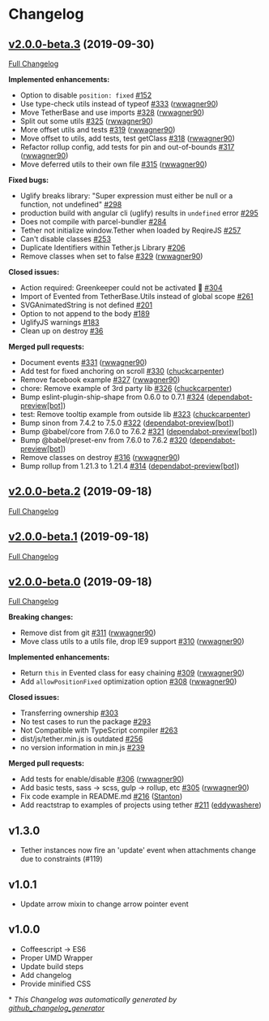 # Changelog

## [v2.0.0-beta.3](https://github.com/shipshapecode/tether/tree/v2.0.0-beta.3) (2019-09-30)

[Full Changelog](https://github.com/shipshapecode/tether/compare/v2.0.0-beta.2...v2.0.0-beta.3)

**Implemented enhancements:**

- Option to disable `position: fixed` [\#152](https://github.com/shipshapecode/tether/issues/152)
- Use type-check utils instead of typeof [\#333](https://github.com/shipshapecode/tether/pull/333) ([rwwagner90](https://github.com/rwwagner90))
- Move TetherBase and use imports [\#328](https://github.com/shipshapecode/tether/pull/328) ([rwwagner90](https://github.com/rwwagner90))
- Split out some utils [\#325](https://github.com/shipshapecode/tether/pull/325) ([rwwagner90](https://github.com/rwwagner90))
- More offset utils and tests [\#319](https://github.com/shipshapecode/tether/pull/319) ([rwwagner90](https://github.com/rwwagner90))
- Move offset to utils, add tests, test getClass [\#318](https://github.com/shipshapecode/tether/pull/318) ([rwwagner90](https://github.com/rwwagner90))
- Refactor rollup config, add tests for pin and out-of-bounds [\#317](https://github.com/shipshapecode/tether/pull/317) ([rwwagner90](https://github.com/rwwagner90))
- Move deferred utils to their own file [\#315](https://github.com/shipshapecode/tether/pull/315) ([rwwagner90](https://github.com/rwwagner90))

**Fixed bugs:**

- Uglify breaks library: "Super expression must either be null or a function, not undefined" [\#298](https://github.com/shipshapecode/tether/issues/298)
- production build with angular cli \(uglify\) results in `undefined` error [\#295](https://github.com/shipshapecode/tether/issues/295)
- Does not compile with parcel-bundler [\#284](https://github.com/shipshapecode/tether/issues/284)
- Tether not initialize window.Tether when loaded by ReqireJS [\#257](https://github.com/shipshapecode/tether/issues/257)
- Can't disable classes [\#253](https://github.com/shipshapecode/tether/issues/253)
- Duplicate Identifiers within Tether.js Library [\#206](https://github.com/shipshapecode/tether/issues/206)
- Remove classes when set to false [\#329](https://github.com/shipshapecode/tether/pull/329) ([rwwagner90](https://github.com/rwwagner90))

**Closed issues:**

- Action required: Greenkeeper could not be activated 🚨 [\#304](https://github.com/shipshapecode/tether/issues/304)
- Import of Evented from TetherBase.Utils instead of global scope [\#261](https://github.com/shipshapecode/tether/issues/261)
- SVGAnimatedString is not defined [\#201](https://github.com/shipshapecode/tether/issues/201)
- Option to not append to the body [\#189](https://github.com/shipshapecode/tether/issues/189)
- UglifyJS warnings [\#183](https://github.com/shipshapecode/tether/issues/183)
- Clean up on destroy [\#36](https://github.com/shipshapecode/tether/issues/36)

**Merged pull requests:**

- Document events [\#331](https://github.com/shipshapecode/tether/pull/331) ([rwwagner90](https://github.com/rwwagner90))
- Add test for fixed anchoring on scroll [\#330](https://github.com/shipshapecode/tether/pull/330) ([chuckcarpenter](https://github.com/chuckcarpenter))
- Remove facebook example [\#327](https://github.com/shipshapecode/tether/pull/327) ([rwwagner90](https://github.com/rwwagner90))
- chore: Remove example of 3rd party lib [\#326](https://github.com/shipshapecode/tether/pull/326) ([chuckcarpenter](https://github.com/chuckcarpenter))
- Bump eslint-plugin-ship-shape from 0.6.0 to 0.7.1 [\#324](https://github.com/shipshapecode/tether/pull/324) ([dependabot-preview[bot]](https://github.com/apps/dependabot-preview))
- test: Remove tooltip example from outside lib [\#323](https://github.com/shipshapecode/tether/pull/323) ([chuckcarpenter](https://github.com/chuckcarpenter))
- Bump sinon from 7.4.2 to 7.5.0 [\#322](https://github.com/shipshapecode/tether/pull/322) ([dependabot-preview[bot]](https://github.com/apps/dependabot-preview))
- Bump @babel/core from 7.6.0 to 7.6.2 [\#321](https://github.com/shipshapecode/tether/pull/321) ([dependabot-preview[bot]](https://github.com/apps/dependabot-preview))
- Bump @babel/preset-env from 7.6.0 to 7.6.2 [\#320](https://github.com/shipshapecode/tether/pull/320) ([dependabot-preview[bot]](https://github.com/apps/dependabot-preview))
- Remove classes on destroy [\#316](https://github.com/shipshapecode/tether/pull/316) ([rwwagner90](https://github.com/rwwagner90))
- Bump rollup from 1.21.3 to 1.21.4 [\#314](https://github.com/shipshapecode/tether/pull/314) ([dependabot-preview[bot]](https://github.com/apps/dependabot-preview))

## [v2.0.0-beta.2](https://github.com/shipshapecode/tether/tree/v2.0.0-beta.2) (2019-09-18)

[Full Changelog](https://github.com/shipshapecode/tether/compare/v2.0.0-beta.1...v2.0.0-beta.2)

## [v2.0.0-beta.1](https://github.com/shipshapecode/tether/tree/v2.0.0-beta.1) (2019-09-18)

[Full Changelog](https://github.com/shipshapecode/tether/compare/v2.0.0-beta.0...v2.0.0-beta.1)

## [v2.0.0-beta.0](https://github.com/shipshapecode/tether/tree/v2.0.0-beta.0) (2019-09-18)

[Full Changelog](https://github.com/shipshapecode/tether/compare/v1.4.7...v2.0.0-beta.0)

**Breaking changes:**

- Remove dist from git [\#311](https://github.com/shipshapecode/tether/pull/311) ([rwwagner90](https://github.com/rwwagner90))
- Move class utils to a utils file, drop IE9 support [\#310](https://github.com/shipshapecode/tether/pull/310) ([rwwagner90](https://github.com/rwwagner90))

**Implemented enhancements:**

- Return `this` in Evented class for easy chaining [\#309](https://github.com/shipshapecode/tether/pull/309) ([rwwagner90](https://github.com/rwwagner90))
- Add `allowPositionFixed` optimization option [\#308](https://github.com/shipshapecode/tether/pull/308) ([rwwagner90](https://github.com/rwwagner90))

**Closed issues:**

- Transferring ownership [\#303](https://github.com/shipshapecode/tether/issues/303)
- No test cases to run the package [\#293](https://github.com/shipshapecode/tether/issues/293)
- Not Compatible with TypeScript compiler [\#263](https://github.com/shipshapecode/tether/issues/263)
- dist/js/tether.min.js is outdated [\#256](https://github.com/shipshapecode/tether/issues/256)
- no version information in min.js [\#239](https://github.com/shipshapecode/tether/issues/239)

**Merged pull requests:**

- Add tests for enable/disable [\#306](https://github.com/shipshapecode/tether/pull/306) ([rwwagner90](https://github.com/rwwagner90))
- Add basic tests, sass -\> scss, gulp -\> rollup, etc [\#305](https://github.com/shipshapecode/tether/pull/305) ([rwwagner90](https://github.com/rwwagner90))
- Fix code example in README.md [\#216](https://github.com/shipshapecode/tether/pull/216) ([Stanton](https://github.com/Stanton))
- Add reactstrap to examples of projects using tether [\#211](https://github.com/shipshapecode/tether/pull/211) ([eddywashere](https://github.com/eddywashere))

## v1.3.0
- Tether instances now fire an 'update' event when attachments change due to constraints (#119)

## v1.0.1
- Update arrow mixin to change arrow pointer event


## v1.0.0
- Coffeescript -> ES6
- Proper UMD Wrapper
- Update build steps
- Add changelog
- Provide minified CSS


\* *This Changelog was automatically generated by [github_changelog_generator](https://github.com/skywinder/Github-Changelog-Generator)*
